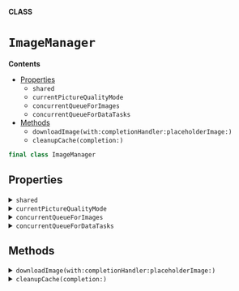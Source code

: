 **CLASS**

# `ImageManager`

**Contents**

- [Properties](#properties)
  - `shared`
  - `currentPictureQualityMode`
  - `concurrentQueueForImages`
  - `concurrentQueueForDataTasks`
- [Methods](#methods)
  - `downloadImage(with:completionHandler:placeholderImage:)`
  - `cleanupCache(completion:)`

```swift
final class ImageManager
```

## Properties
<details><summary markdown="span"><code>shared</code></summary>

```swift
static let shared = ImageManager()
```

</details>

<details><summary markdown="span"><code>currentPictureQualityMode</code></summary>

```swift
var currentPictureQualityMode: PhotoViewMode = .sd
```

</details>

<details><summary markdown="span"><code>concurrentQueueForImages</code></summary>

```swift
let concurrentQueueForImages = DispatchQueue(label: "images.queue", attributes: .concurrent)
```

</details>

<details><summary markdown="span"><code>concurrentQueueForDataTasks</code></summary>

```swift
let concurrentQueueForDataTasks = DispatchQueue(label: "dataTasks.queue", attributes: .concurrent)
```

</details>

## Methods
<details><summary markdown="span"><code>downloadImage(with:completionHandler:placeholderImage:)</code></summary>

```swift
func downloadImage(with imageUrlString: String?,
                   completionHandler: @escaping (UIImage?, Bool) -> Void,
                   placeholderImage: UIImage?)
```

Downloads and returns images through the completion closure to the caller
 - Parameter imageUrlString: The remote URL to download images from
 - Parameter completionHandler: A completion handler which returns two parameters. First one is an image which may or may
 not be cached and second one is a bool to indicate whether we returned the cached version or not
 - Parameter placeholderImage: Placeholder image to display as we're downloading them from the server

#### Parameters

| Name | Description |
| ---- | ----------- |
| imageUrlString | The remote URL to download images from |
| completionHandler | A completion handler which returns two parameters. First one is an image which may or may not be cached and second one is a bool to indicate whether we returned the cached version or not |
| placeholderImage | Placeholder image to display as we’re downloading them from the server |

</details>

<details><summary markdown="span"><code>cleanupCache(completion:)</code></summary>

```swift
func cleanupCache(completion: @escaping (() -> Void))
```

Cleanup local storage after some storage limit or constraint reached
  - Parameter completion: Closure when clearning is done

#### Parameters

| Name | Description |
| ---- | ----------- |
| completion | Closure when clearning is done |

</details>